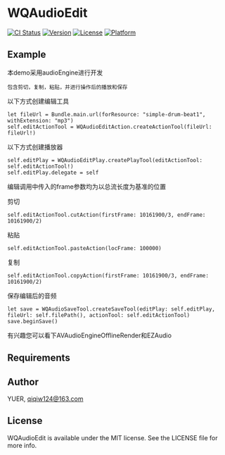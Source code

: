 # WQAudioEdit

[![CI Status](https://img.shields.io/travis/01810452/WQAudioEdit.svg?style=flat)](https://travis-ci.org/01810452/WQAudioEdit)
[![Version](https://img.shields.io/cocoapods/v/WQAudioEdit.svg?style=flat)](https://cocoapods.org/pods/WQAudioEdit)
[![License](https://img.shields.io/cocoapods/l/WQAudioEdit.svg?style=flat)](https://cocoapods.org/pods/WQAudioEdit)
[![Platform](https://img.shields.io/cocoapods/p/WQAudioEdit.svg?style=flat)](https://cocoapods.org/pods/WQAudioEdit)

## Example
本demo采用audioEngine进行开发
```
包含剪切，复制，粘贴，并进行操作后的播放和保存
```
以下方式创建编辑工具
```
let fileUrl = Bundle.main.url(forResource: "simple-drum-beat1", withExtension: "mp3")
self.editActionTool = WQAudioEditAction.createActionTool(fileUrl: fileUrl!)
```
以下方式创建播放器
```
self.editPlay = WQAudioEditPlay.createPlayTool(editActionTool: self.editActionTool!)
self.editPlay.delegate = self
```
编辑调用中传入的frame参数均为以总流长度为基准的位置

剪切
```
self.editActionTool.cutAction(firstFrame: 10161900/3, endFrame: 10161900/2)
```
粘贴
```
self.editActionTool.pasteAction(locFrame: 100000)
```
复制
```
self.editActionTool.copyAction(firstFrame: 10161900/3, endFrame: 10161900/2)
```
保存编辑后的音频
```
let save = WQAudioSaveTool.createSaveTool(editPlay: self.editPlay, fileUrl: self.filePath(), actionTool: self.editActionTool)
save.beginSave()
```
有兴趣您可以看下AVAudioEngineOfflineRender和EZAudio

## Requirements
## Author

YUER, qiqiw124@163.com

## License

WQAudioEdit is available under the MIT license. See the LICENSE file for more info.
